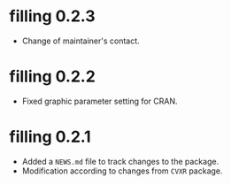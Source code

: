 # filling 0.2.3

* Change of maintainer's contact.

# filling 0.2.2

* Fixed graphic parameter setting for CRAN.

# filling 0.2.1

* Added a `NEWS.md` file to track changes to the package.
* Modification according to changes from `CVXR` package.
